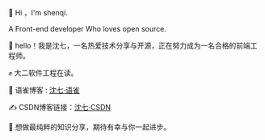 👋 Hi ，I'm shenqi.
 
 A Front-end developer Who loves open source.


🌟 hello！我是沈七，一名热爱技术分享与开源，正在努力成为一名合格的前端工程师。

✊ 大二软件工程在读。

💬 语雀博客 : [沈七·语雀](https://www.yuque.com/shenqikebangle)

✍️ CSDN博客链接：[沈七·CSDN](https://blog.csdn.net/m0_66139206?spm=1011.2441.3001.5343)

💯 想做最纯粹的知识分享，期待有幸与你一起进步。

